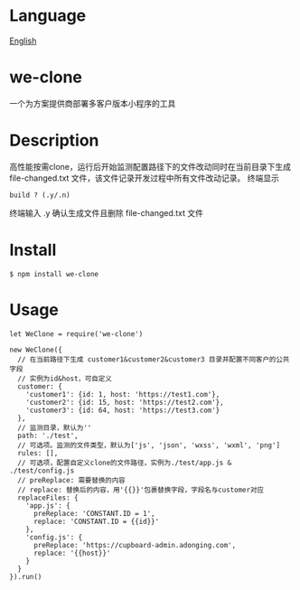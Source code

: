 # Language
  [English](https://github.com/StephenKe/we-clone/edit/master/README.en.md)
# we-clone
一个为方案提供商部署多客户版本小程序的工具
# Description
高性能按需clone，运行后开始监测配置路径下的文件改动同时在当前目录下生成 file-changed.txt 文件，该文件记录开发过程中所有文件改动记录。
终端显示
```
build ? (.y/.n)
```
终端输入 .y 确认生成文件且删除 file-changed.txt 文件
# Install
`$ npm install we-clone`
# Usage
```
let WeClone = require('we-clone')

new WeClone({
  // 在当前路径下生成 customer1&customer2&customer3 目录并配置不同客户的公共字段
  // 实例为id&host，可自定义
  customer: {
    'customer1': {id: 1, host: 'https://test1.com'},
    'customer2': {id: 15, host: 'https://test2.com'},
    'customer3': {id: 64, host: 'https://test3.com'}
  },
  // 监测目录，默认为''
  path: './test',
  // 可选项。监测的文件类型，默认为['js', 'json', 'wxss', 'wxml', 'png']
  rules: [],
  // 可选项，配置自定义clone的文件路径，实例为./test/app.js & ./test/config.js
  // preReplace: 需要替换的内容
  // replace: 替换后的内容，用'{{}}'包裹替换字段，字段名与customer对应
  replaceFiles: {
    'app.js': {
      preReplace: 'CONSTANT.ID = 1',
      replace: 'CONSTANT.ID = {{id}}'
    },
    'config.js': {
      preReplace: 'https://cupboard-admin.adonging.com',
      replace: '{{host}}'
    }
  }
}).run()
```

